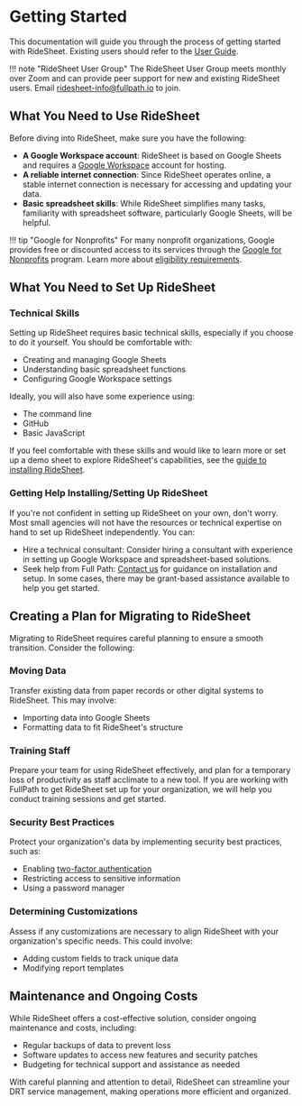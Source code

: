 # Getting Started

This documentation will guide you through the process of getting started with RideSheet. Existing users should refer to the [User Guide](user-guide/index.md).

!!! note "RideSheet User Group"
    The RideSheet User Group meets monthly over Zoom and can provide peer support for new and existing RideSheet users. Email [ridesheet-info@fullpath.io](mailto:ridesheet-info@fullpath.io) to join. 

## What You Need to Use RideSheet

Before diving into RideSheet, make sure you have the following:

- **A Google Workspace account**: RideSheet is based on Google Sheets and requires a [Google Workspace](https://workspace.google.com/pricing.html) account for hosting.
- **A reliable internet connection**: Since RideSheet operates online, a stable internet connection is necessary for accessing and updating your data.
- **Basic spreadsheet skills**: While RideSheet simplifies many tasks, familiarity with spreadsheet software, particularly Google Sheets, will be helpful.

!!! tip "Google for Nonprofits"
    For many nonprofit organizations, Google provides free or discounted access to its services through the [Google for Nonprofits](https://www.google.com/nonprofits/) program. Learn more about [eligibility requirements](https://www.google.com/nonprofits/eligibility/).

## What You Need to Set Up RideSheet

### Technical Skills
Setting up RideSheet requires basic technical skills, especially if you choose to do it yourself. You should be comfortable with:

- Creating and managing Google Sheets
- Understanding basic spreadsheet functions
- Configuring Google Workspace settings

Ideally, you will also have some experience using:

- The command line
- GitHub
- Basic JavaScript

If you feel comfortable with these skills and would like to learn more or set up a demo sheet to explore RideSheet's capabilities, see the [guide to installing RideSheet](technical-guide/installing-ridesheet.md).


### Getting Help Installing/Setting Up RideSheet
If you're not confident in setting up RideSheet on your own, don't worry. Most small agencies will not have the resources or technical expertise on hand to set up RideSheet independently. You can:

- Hire a technical consultant: Consider hiring a consultant with experience in setting up Google Workspace and spreadsheet-based solutions.
- Seek help from Full Path: [Contact us](about/index.md) for guidance on installation and setup. In some cases, there may be grant-based assistance available to help you get started.

## Creating a Plan for Migrating to RideSheet

Migrating to RideSheet requires careful planning to ensure a smooth transition. Consider the following:

### Moving Data
Transfer existing data from paper records or other digital systems to RideSheet. This may involve:

- Importing data into Google Sheets
- Formatting data to fit RideSheet's structure

### Training Staff
Prepare your team for using RideSheet effectively, and plan for a temporary loss of productivity as staff acclimate to a new tool. If you are working with FullPath to get RideSheet set up for your organization, we will help you conduct training sessions and get started. 

### Security Best Practices
Protect your organization's data by implementing security best practices, such as:

- Enabling [two-factor authentication](https://consumer.ftc.gov/articles/use-two-factor-authentication-protect-your-accounts)
- Restricting access to sensitive information
- Using a password manager

### Determining Customizations
Assess if any customizations are necessary to align RideSheet with your organization's specific needs. This could involve:

- Adding custom fields to track unique data
- Modifying report templates

## Maintenance and Ongoing Costs

While RideSheet offers a cost-effective solution, consider ongoing maintenance and costs, including:

- Regular backups of data to prevent loss
- Software updates to access new features and security patches
- Budgeting for technical support and assistance as needed

With careful planning and attention to detail, RideSheet can streamline your DRT service management, making operations more efficient and organized.